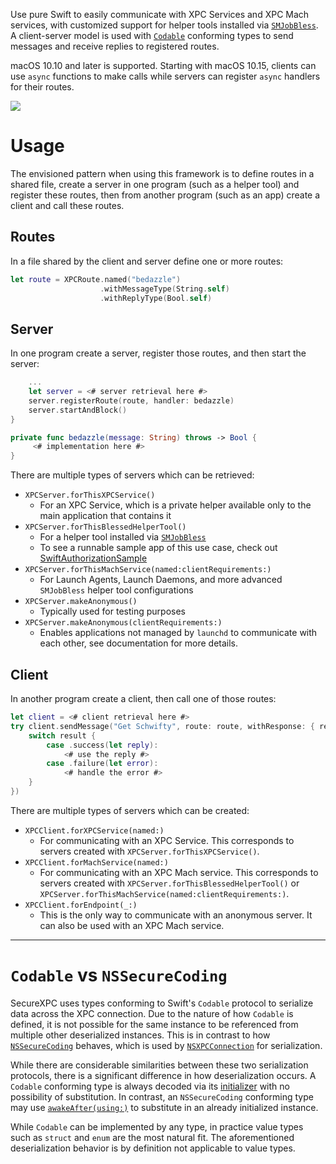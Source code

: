 Use pure Swift to easily communicate with XPC Services and XPC Mach services, with customized support for helper tools
installed via [`SMJobBless`](https://developer.apple.com/documentation/servicemanagement/1431078-smjobbless). A
client-server model is used with [`Codable`](https://developer.apple.com/documentation/swift/codable) conforming types
to send messages and receive replies to registered routes.

macOS 10.10 and later is supported. Starting with macOS 10.15, clients can use `async` functions to make calls while
servers can register `async` handlers for their routes.

[![](https://img.shields.io/endpoint?url=https%3A%2F%2Fswiftpackageindex.com%2Fapi%2Fpackages%2Ftrilemma-dev%2FSecureXPC%2Fbadge%3Ftype%3Dswift-versions)](https://swiftpackageindex.com/trilemma-dev/SecureXPC)

# Usage
The envisioned pattern when using this framework is to define routes in a shared file, create a server in one program
(such as a helper tool) and register these routes, then from another program (such as an app) create a client and call
these routes.

## Routes
In a file shared by the client and server define one or more routes:
```swift
let route = XPCRoute.named("bedazzle")
                    .withMessageType(String.self)
                    .withReplyType(Bool.self)
```

## Server
In one program create a server, register those routes, and then start the server:
```swift
    ...
    let server = <# server retrieval here #>
    server.registerRoute(route, handler: bedazzle)
    server.startAndBlock()
}

private func bedazzle(message: String) throws -> Bool {
     <# implementation here #>
}
```

There are multiple types of servers which can be retrieved:
 - `XPCServer.forThisXPCService()`
     - For an XPC Service, which is a private helper available only to the main application that contains it
 - `XPCServer.forThisBlessedHelperTool()`
     - For a helper tool installed via
       [`SMJobBless`](https://developer.apple.com/documentation/servicemanagement/1431078-smjobbless)
     - To see a runnable sample app of this use case, check out
       [SwiftAuthorizationSample](https://github.com/trilemma-dev/SwiftAuthorizationSample)
 - `XPCServer.forThisMachService(named:clientRequirements:)`
     - For Launch Agents, Launch Daemons, and more advanced `SMJobBless` helper tool configurations
 - `XPCServer.makeAnonymous()`
     - Typically used for testing purposes
 - `XPCServer.makeAnonymous(clientRequirements:)`
     - Enables applications not managed by `launchd` to communicate with each other, see documentation for more details.

## Client
In another program create a client, then call one of those routes:
```swift
let client = <# client retrieval here #>
try client.sendMessage("Get Schwifty", route: route, withResponse: { result in
    switch result {
        case .success(let reply):
            <# use the reply #>
        case .failure(let error):
            <# handle the error #>
    }
})
```

There are multiple types of servers which can be created:
 - `XPCClient.forXPCService(named:)`
     - For communicating with an XPC Service. This corresponds to servers created with `XPCServer.forThisXPCService()`.
 - `XPCClient.forMachService(named:)`
     - For communicating with an XPC Mach service. This corresponds to servers created with
       `XPCServer.forThisBlessedHelperTool()` or `XPCServer.forThisMachService(named:clientRequirements:)`.
 - `XPCClient.forEndpoint(_:)`
    - This is the only way to communicate with an anonymous server. It can also be used with an XPC Mach service.

---

# `Codable` vs `NSSecureCoding`
SecureXPC uses types conforming to Swift's `Codable` protocol to serialize data across the XPC connection. Due to the
nature of how `Codable` is defined, it is not possible for the same instance to be referenced from  multiple other
deserialized instances. This is in contrast to how
[`NSSecureCoding`](https://developer.apple.com/documentation/foundation/nssecurecoding) behaves, which is used by
[`NSXPCConnection`](https://developer.apple.com/documentation/foundation/nsxpcconnection) for serialization.

While there are considerable similarities between these two serialization protocols, there is a significant difference
in how deserialization occurs. A `Codable` conforming type is always decoded via its
[initializer](https://developer.apple.com/documentation/swift/decodable/2894081-init) with no possibility of
substitution. In contrast, an `NSSecureCoding` conforming type may use
[`awakeAfter(using:)`](https://developer.apple.com/documentation/objectivec/nsobject/1417074-awakeafter) to substitute
in an already initialized instance.

While `Codable` can be implemented by any type, in practice value types such as `struct` and `enum` are the most natural
fit. The aforementioned deserialization behavior is by definition not applicable to value types.

